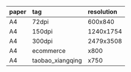 | paper | tag              | resolution |
| :---- | :--------------- | :--------- |
| A4    | 72dpi            | 600x840    |
| A4    | 150dpi           | 1240x1754  |
| A4    | 300dpi           | 2479x3508  |
| A4    | ecommerce        | x800       |
| A4    | taobao_xiangqing | x750       |